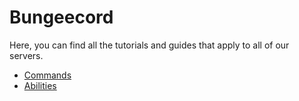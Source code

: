 # Bungeecord
Here, you can find all the tutorials and guides that apply to all of our servers. 

- [Commands](https://wiki.arsentic.net/bungeecord/commands)
- [Abilities](https://wiki.arsentic.net/bungeecord/abilities)
